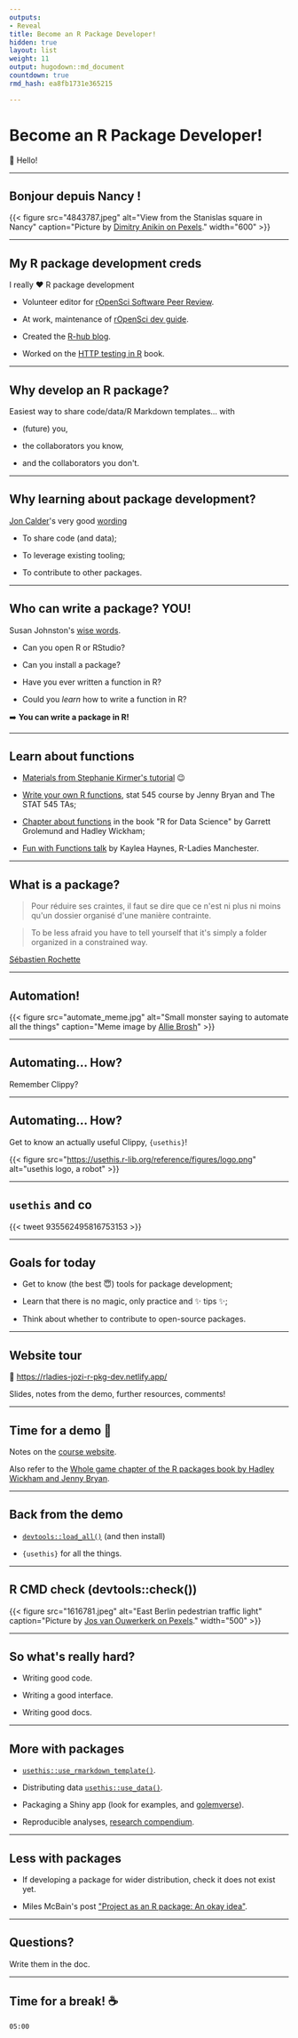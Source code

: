 ```yaml
---
outputs:
- Reveal
title: Become an R Package Developer!
hidden: true
layout: list
weight: 11
output: hugodown::md_document
countdown: true
rmd_hash: ea8fb1731e365215

---
```


# Become an R Package Developer!

:wave: Hello!

------------------------------------------------------------------------

## Bonjour depuis Nancy !

<div class="highlight">

</div>

<div class="highlight">

{{< figure src="4843787.jpeg" alt="View from the Stanislas square in Nancy" caption="Picture by [Dimitry Anikin on Pexels](https://www.pexels.com/photo/aged-historical-porte-desilles-triumphal-arch-on-cloudy-day-4843787/)." width="600" >}}

</div>

------------------------------------------------------------------------

## My R package development creds

I really :heart: R package development

-   Volunteer editor for [rOpenSci Software Peer Review](https://ropensci.org/software-review).

-   At work, maintenance of [rOpenSci dev guide](https://devguide.ropensci.org).

-   Created the [R-hub blog](https://blog.r-hub.io).

-   Worked on the [HTTP testing in R](https://books.ropensci.org/http-testing/) book.

------------------------------------------------------------------------

## Why develop an R package?

Easiest way to share code/data/R Markdown templates... with

-   (future) you,

-   the collaborators you know,

-   and the collaborators you don't.

------------------------------------------------------------------------

## Why learning about package development?

[Jon Calder](https://joncalder.co.za/)'s very good [wording](https://github.com/iandurbach/datasci-fi/tree/master/docs/packages/slides)

-   To share code (and data);

-   To leverage existing tooling;

-   To contribute to other packages.

------------------------------------------------------------------------

## Who can write a package? YOU!

Susan Johnston's [wise words](https://github.com/susjoh/fibonacci).

-   Can you open R or RStudio?

-   Can you install a package?

-   Have you ever written a function in R?

-   Could you *learn* how to write a function in R?

:arrow_right: **You can write a package in R!**

------------------------------------------------------------------------

## Learn about functions

-   [Materials from Stephanie Kirmer's tutorial](https://github.com/rladies-eastlansing/2021-rfunctions#writing-r-functions) :wink:

-   [Write your own R functions](https://stat545.com/functions-part1.html), stat 545 course by Jenny Bryan and The STAT 545 TAs;

-   [Chapter about functions](https://r4ds.had.co.nz/functions.html) in the book "R for Data Science" by Garrett Grolemund and Hadley Wickham;

-   [Fun with Functions talk](https://www.kaylea.co.uk/talk/funwithfunctions/) by Kaylea Haynes, R-Ladies Manchester.

------------------------------------------------------------------------

## What is a package?

> Pour réduire ses craintes, il faut se dire que ce n'est ni plus ni moins qu'un dossier organisé d'une manière contrainte.

> To be less afraid you have to tell yourself that it's simply a folder organized in a constrained way.

[Sébastien Rochette](https://thinkr.fr/transformer-plusieurs-scripts-eparpilles-en-beau-package-r)

------------------------------------------------------------------------

## Automation!

{{< figure src="automate_meme.jpg" alt="Small monster saying to automate all the things" caption="Meme image by [Allie Brosh](https://en.wikipedia.org/wiki/Hyperbole_and_a_Half)" >}}

------------------------------------------------------------------------

## Automating... How?

Remember Clippy?

------------------------------------------------------------------------

## Automating... How?

Get to know an actually useful Clippy, `{usethis}`!

{{< figure src="https://usethis.r-lib.org/reference/figures/logo.png" alt="usethis logo, a robot" >}}

------------------------------------------------------------------------

## `usethis` and co

{{< tweet 935562495816753153 >}}

------------------------------------------------------------------------

## Goals for today

-   Get to know (the best :innocent:) tools for package development;

-   Learn that there is no magic, only practice and :sparkles: tips :sparkles:;

-   Think about whether to contribute to open-source packages.

------------------------------------------------------------------------

## Website tour

:link: <https://rladies-jozi-r-pkg-dev.netlify.app/>

Slides, notes from the demo, further resources, comments!

------------------------------------------------------------------------

## Time for a demo :rocket:

Notes on the [course website](/intro/demo).

Also refer to the [Whole game chapter of the R packages book by Hadley Wickham and Jenny Bryan](https://r-pkgs.org/whole-game.html).

------------------------------------------------------------------------

## Back from the demo

-   [`devtools::load_all()`](https://devtools.r-lib.org/reference/load_all.html) (and then install)

-   `{usethis}` for all the things.

------------------------------------------------------------------------

## R CMD check (devtools::check())

<div class="highlight">

{{< figure src="1616781.jpeg" alt="East Berlin pedestrian traffic light" caption="Picture by [Jos van Ouwerkerk on Pexels](https://www.pexels.com/photo/selective-focus-photography-of-traffic-light-1616781/)." width="500" >}}

</div>

------------------------------------------------------------------------

## So what's really hard?

-   Writing good code.

-   Writing a good interface.

-   Writing good docs.

------------------------------------------------------------------------

## More with packages

-   [`usethis::use_rmarkdown_template()`](https://usethis.r-lib.org/reference/use_rmarkdown_template.html).

-   Distributing data [`usethis::use_data()`](https://usethis.r-lib.org/reference/use_data.html).

-   Packaging a Shiny app (look for examples, and [golemverse](https://golemverse.org/)).

-   Reproducible analyses, [research compendium](https://annakrystalli.me/rrresearch/10_compendium.html).

------------------------------------------------------------------------

## Less with packages

-   If developing a package for wider distribution, check it does not exist yet.

-   Miles McBain's post ["Project as an R package: An okay idea"](https://milesmcbain.xyz/posts/an-okay-idea/).

------------------------------------------------------------------------

## Questions?

Write them in the doc.

------------------------------------------------------------------------

## Time for a break! :coffee:

<!--html_preserve-->

<div id="timer_hugo" class="countdown" style="top:100;left:0;" data-warnwhen="0">

<code class="countdown-time"><span class="countdown-digits minutes">05</span><span class="countdown-digits colon">:</span><span class="countdown-digits seconds">00</span></code>

</div>

<!--/html_preserve-->

